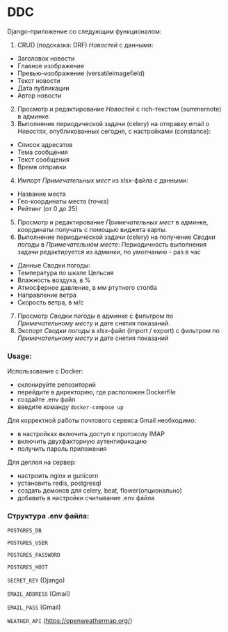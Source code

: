 # DDC

Django-приложение со следующим функционалом:

1. CRUD (подсказка: DRF) _Новостей_ с данными:

- Заголовок новости
- Главное изображение
- Превью-изображение (versatileimagefield)
- Текст новости
- Дата публикации
- Автор новости

2. Просмотр и редактирование _Новостей_ с rich-текстом (summernote) в админке.
3. Выполнение периодической задачи (celery) на отправку email о _Новостях_, опубликованных сегодня, с настройками
   (constance):

- Список адресатов
- Тема сообщения
- Текст сообщения
- Время отправки

4. Импорт _Примечательных мест_ из xlsx-файла с данными:

- Название места
- Гео-координаты места (точка)
- Рейтинг (от 0 до 25)

5. Просмотр и редактирование _Примечательных мест_ в админке, координаты получать с помощью виджета карты.
6. Выполнение периодической задачи (celery) на получение _Сводки погоды_ в _Примечательном месте_: Периодичность
   выполнения задачи редактируется из админки, по умолчанию - раз в час

- Данные Сводки погоды:
- Температура по шкале Цельсия
- Влажность воздуха, в %
- Атмосферное давление, в мм ртутного столба
- Направление ветра
- Скорость ветра, в м/с

7. Просмотр _Сводки погоды_ в админке с фильтром по _Примечательному месту_ и дате снятия показаний.
8. Экспорт _Сводки погоды_ в xlsx-файл (import / export) с фильтром по _Примечательному месту_ и дате снятия показаний

### Usage:

Использование с Docker:

- cклонируйте репозиторий
- перейдите в директорию, где расположен Dockerfile
- создайте .env файл
- введите команду `docker-compose up`

Для корректной работы почтового сервиса Gmail необходимо:

- в настройках включить доступ к протоколу IMAP
- включить двухфакторную аутентификацию
- получить пароль приложения

Для деплоя на сервер:
- настроить nginx и gunicorn
- установить redis, postgresql
- создать демонов для celery, beat, flower(опционально)
- добавить в настройки считывание .env файла

### Структура .env файла:

`POSTGRES_DB`

`POSTGRES_USER`

`POSTGRES_PASSWORD`

`POSTGRES_HOST`

`SECRET_KEY` (Django)

`EMAIL_ADDRESS` (Gmail)

`EMAIL_PASS` (Gmail)

`WEATHER_API` (https://openweathermap.org/)